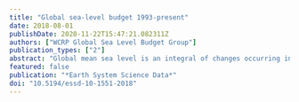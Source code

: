 ```yaml
---
title: "Global sea-level budget 1993-present"
date: 2018-08-01
publishDate: 2020-11-22T15:47:21.082311Z
authors: ["WCRP Global Sea Level Budget Group"]
publication_types: ["2"]
abstract: "Global mean sea level is an integral of changes occurring in the climate system in response to unforced climate variability as well as natural and anthropogenic forcing factors. Its temporal evolution allows changes (e.g., acceleration) to be detected in one or more components. Study of the sea-level budget provides constraints on missing or poorly known contributions, such as the unsurveyed deep ocean or the still uncertain land water component. In the context of the World Climate Research Programme Grand Challenge entitled "Regional Sea Level and Coastal Impacts", an international effort involving the sea-level community worldwide has been recently initiated with the objective of assessing the various datasets used to estimate components of the sea-level budget during the altimetry era (1993 to present). These datasets are based on the combination of a broad range of space-based and in situ observations, model estimates, and algorithms. Evaluating their quality, quantifying uncertainties and identifying sources of discrepancies between component estimates is extremely useful for various applications in climate research. This effort involves several tens of scientists from about 50 research teams/institutions worldwide (www.wcrp-climate.org/grand-challenges/gc-sea-level, last access: 22 August 2018). The results presented in this paper are a synthesis of the first assessment performed during 2017–2018. We present estimates of the altimetry-based global mean sea level (average rate of 3.1 ± 0.3 mm yr−1 and acceleration of 0.1 mm yr−2 over 1993–present), as well as of the different components of the sea-level budget (http://doi.org/10.17882/54854, last access: 22 August 2018). We further examine closure of the sea-level budget, comparing the observed global mean sea level with the sum of components. Ocean thermal expansion, glaciers, Greenland and Antarctica contribute 42 %, 21 %, 15 % and 8 % to the global mean sea level over the 1993–present period. We also study the sea-level budget over 2005–present, using GRACE-based ocean mass estimates instead of the sum of individual mass components. Our results demonstrate that the global mean sea level can be closed to within 0.3 mm yr−1 (1σ). Substantial uncertainty remains for the land water storage component, as shown when examining individual mass contributions to sea level."
featured: false
publication: "*Earth System Science Data*"
doi: "10.5194/essd-10-1551-2018"
---
```


